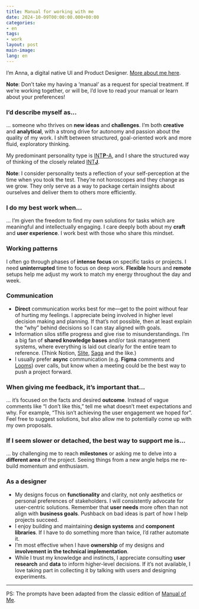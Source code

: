 ```yaml
---
title: Manual for working with me
date: 2024-10-09T00:00:00.000+00:00
categories:
- en
tags:
- work
layout: post
main-image: 
lang: en
---
```


I’m Anna, a digital native UI and Product Designer. [More about me here](/{{page.lang}}/about/).

<div class="w-100 pa3 br3 bg-faint mv0">
    <strong>Note</strong>: Don’t take my having a ‘manual’ as a request for special treatment. If we’re working together, or will be, I’d love to read your manual or learn about your preferences!
</div>

### I’d describe myself as…
… someone who thrives on **new ideas** and **challenges**. I’m both **creative** and **analytical**, with a strong drive for autonomy and passion about the quality of my work. I shift between structured, goal-oriented work and more fluid, exploratory thinking.

My predominant personality type is [INT**P**-A](https://www.16personalities.com/intps-at-work), and I share the structured way of thinking of the closely related [INT**J**](https://www.16personalities.com/intjs-at-work).

<div class="w-100 pa3 br3 ba bw1 b--faint mv0">
    <strong>Note</strong>: I consider personality tests a reflection of your self-perception at the time when you took the test. They’re not horoscopes and they change as we grow. They only serve as a way to package certain insights about ourselves and deliver them to others more efficiently.
</div>

### I do my best work when…
… I’m given the freedom to find my own solutions for tasks which are meaningful and intellectually engaging. I care deeply both about my **craft** and **user experience**. I work best with those who share this mindset.

### Working patterns
I often go through phases of **intense focus** on specific tasks or projects. I need **uninterrupted** time to focus on deep work. **Flexible** hours and **remote** setups help me adjust my work to match my energy throughout the day and week.

### Communication
   - **Direct** communication works best for me—get to the point without fear of hurting my feelings. I appreciate being involved in higher level decision making and planning. If that’s not possible, then at least explain the “why” behind decisions so I can stay aligned with goals.
   - Information silos stifle progress and give rise to misunderstandings. I’m a big fan of **shared knowledge bases** and/or task management systems, where everything is laid out clearly for the entire team to reference. (Think Notion, [Slite](https://slite.com/), [Saga](https://saga.so/) and the like.)
   - I usually prefer **async** communication (e.g. **Figma** comments and [Looms](https://loom.com/)) over calls, but know when a meeting could be the best way to push a project forward.

### When giving me feedback, it’s important that…
… it’s focused on the facts and desired **outcome**. Instead of vague comments like “I don’t like this,” tell me what doesn’t meet expectations and why. For example, “This isn’t achieving the user engagement we hoped for”. Feel free to suggest solutions, but also allow me to potentially come up with my own proposals.

### If I seem slower or detached, the best way to support me is…
… by challenging me to reach **milestones** or asking me to delve into a **different area** of the project. Seeing things from a new angle helps me re-build momentum and enthusiasm.


### As a designer

- My designs focus on **functionality** and clarity, not only aesthetics or personal preferences of stakeholders. I will consistently advocate for user-centric solutions. Remember that **user needs** more often than not align with **business goals**. Pushback on bad ideas is part of how I help projects succeed.
- I enjoy building and maintaining **design systems** and **component libraries**. If I have to do something more than twice, I’d rather automate it.
- I’m most effective when I have **ownership** of my designs and **involvement in the technical implementation**.
- While I trust my knowledge and instincts, I appreciate consulting **user research** and **data** to inform higher-level decisions. If it’s not available, I love taking part in collecting it by talking with users and designing experiments.

---

PS: The prompts have been adapted from the classic edition of [Manual of Me](https://www.manualof.me/). 

